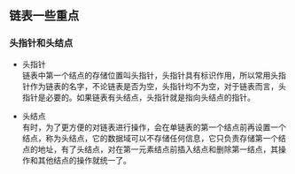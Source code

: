 ## 链表一些重点         


### 头指针和头结点              

* 头指针          
链表中第一个结点的存储位置叫头指针，头指针具有标识作用，所以常用头指针作为链表的名字，不论链表是否为空，头指针均不为空，对于链表而言，头指针是必要的。如果链表有头结点，头指针就是指向头结点的指针。           

* 头结点        
有时，为了更方便的对链表进行操作，会在单链表的第一个结点前再设置一个结点，称为头结点，它的数据域可以不存储任何信息，它只负责存储第一个结点的地址，有了头结点，对在第一元素结点前插入结点和删除第一结点，其操作和其他结点的操作就统一了。     
